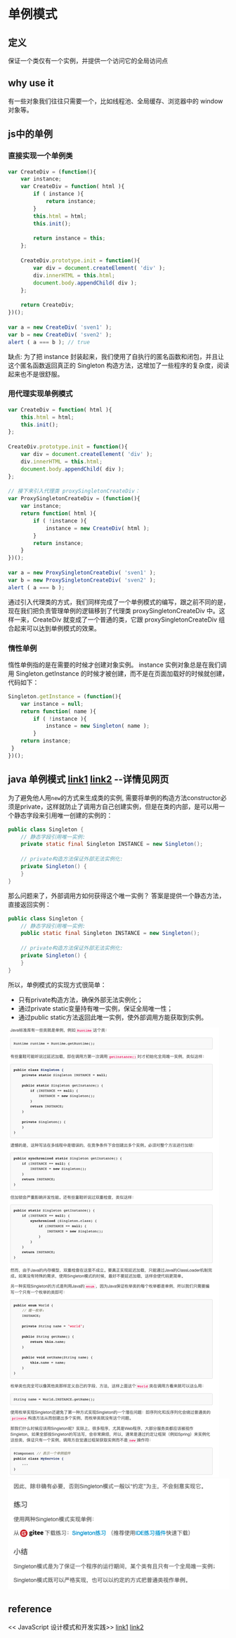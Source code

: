 # 单例模式

## 定义

保证一个类仅有一个实例，并提供一个访问它的全局访问点

## why use it

有一些对象我们往往只需要一个，比如线程池、全局缓存、浏览器中的 window 对象等。

## js中的单例

### 直接实现一个单例类

```JavaScript
var CreateDiv = (function(){
    var instance;
    var CreateDiv = function( html ){
        if ( instance ){
            return instance;
        }
        this.html = html;
        this.init();

        return instance = this;
    };

    CreateDiv.prototype.init = function(){
        var div = document.createElement( 'div' );
        div.innerHTML = this.html;
        document.body.appendChild( div );
    };

    return CreateDiv;
})();

var a = new CreateDiv( 'sven1' );
var b = new CreateDiv( 'sven2' );
alert ( a === b ); // true
```

缺点:
为了把 instance 封装起来，我们使用了自执行的匿名函数和闭包，并且让这个匿名函数返回真正的 Singleton 构造方法，这增加了一些程序的复杂度，阅读起来也不是很舒服。

### 用代理实现单例模式

```JavaScript
var CreateDiv = function( html ){
    this.html = html;
    this.init();
};

CreateDiv.prototype.init = function(){
    var div = document.createElement( 'div' );
    div.innerHTML = this.html;
    document.body.appendChild( div );
};

// 接下来引入代理类 proxySingletonCreateDiv：
var ProxySingletonCreateDiv = (function(){
    var instance;
    return function( html ){
        if ( !instance ){
            instance = new CreateDiv( html );
        }
        return instance;
    }
})();

var a = new ProxySingletonCreateDiv( 'sven1' );
var b = new ProxySingletonCreateDiv( 'sven2' );
alert ( a === b );
```

通过引入代理类的方式，我们同样完成了一个单例模式的编写，跟之前不同的是，现在我们把负责管理单例的逻辑移到了代理类 proxySingletonCreateDiv 中。这样一来，CreateDiv 就变成了一个普通的类，它跟 proxySingletonCreateDiv 组合起来可以达到单例模式的效果。

### 惰性单例

惰性单例指的是在需要的时候才创建对象实例。 instance 实例对象总是在我们调用 Singleton.getInstance 的时候才被创建，而不是在页面加载好的时候就创建，代码如下：

```JavaScript
Singleton.getInstance = (function(){
    var instance = null;
    return function( name ){
        if ( !instance ){
            instance = new Singleton( name );
        }
    return instance;
 }
})();
```

## java 单例模式 [link1](https://www.runoob.com/design-pattern/singleton-pattern.html) [link2](https://www.liaoxuefeng.com/wiki/1252599548343744/1281319214514210) --详情见网页

为了避免他人用`new`的方式来生成类的实例, 需要将单例的构造方法constructor必须是private，这样就防止了调用方自己创建实例，但是在类的内部，是可以用一个静态字段来引用唯一创建的实例的：

```java
public class Singleton {
    // 静态字段引用唯一实例:
    private static final Singleton INSTANCE = new Singleton();

    // private构造方法保证外部无法实例化:
    private Singleton() {
    }
}
```

那么问题来了，外部调用方如何获得这个唯一实例？
答案是提供一个静态方法，直接返回实例：

```java
public class Singleton {
    // 静态字段引用唯一实例:
    public static final Singleton INSTANCE = new Singleton();

    // private构造方法保证外部无法实例化:
    private Singleton() {
    }
}
```

所以，单例模式的实现方式很简单：

* 只有private构造方法，确保外部无法实例化；
* 通过private static变量持有唯一实例，保证全局唯一性；
* 通过public static方法返回此唯一实例，使外部调用方能获取到实例。

![3](../Image/Design_Patterns/3.png)
![3](../Image/Design_Patterns/4.png)


## reference

<< JavaScript 设计模式和开发实践>>
[link1](https://www.runoob.com/design-pattern/singleton-pattern.html)
[link2](https://www.liaoxuefeng.com/wiki/1252599548343744/1281319214514210)